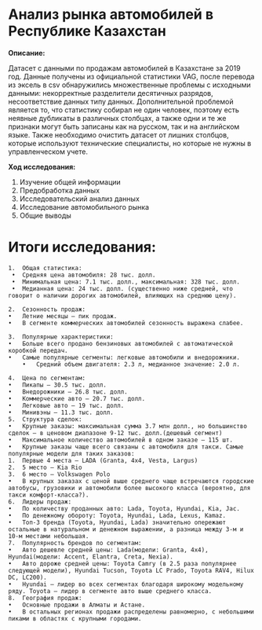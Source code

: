# Анализ рынка автомобилей в Республике Казахстан

**Описание:**

Датасет с данными по продажам автомобилей в Казахстане за 2019 год. Данные получены из официальной статистики VAG, после перевода из эксель в csv обнаружились множественные проблемы с исходными данными: некорректные разделители десятичных разрядов, несоответствие данных типу данных. Дополнительной проблемой является то, что статистику собирал не один человек, поэтому есть неявные дубликаты в различных столбцах, а также одни и те же признаки могут быть записаны как на русском, так и на английском языке. Также необходимо очистить датасет от лишних столбцов, которые используют технические специалисты, но которые не нужны в управленческом учете.

**Ход исследования:**

1. Изучение общей информации
2. Предобработка данных
3. Исследовательский анализ данных
4. Исследование автомобильного рынка 
5. Общие выводы

# Итоги исследования:

	1.	Общая статистика:
	 •	Средняя цена автомобиля: 28 тыс. долл.
	 •	Минимальная цена: 7.1 тыс. долл., максимальная: 328 тыс. долл.
	 •	Медианная цена: 24 тыс. долл. (существенно ниже средней, что говорит о наличии дорогих автомобилей, влияющих на среднюю цену).
	
	2.	Сезонность продаж:
	•	Летние месяцы — пик продаж.
	•	В сегменте коммерческих автомобилей сезонность выражена слабее.
 
	3.	Популярные характеристики:
	•	Больше всего продано бензиновых автомобилей с автоматической коробкой передач.
	•	Самые популярные сегменты: легковые автомобили и внедорожники.
        •	Средний объем двигателя: 2.3 л, медианное значение: 2.0 л.
	
	4.	Цена по сегментам:
	•	Пикапы – 30.5 тыс. долл.
	•	Внедорожники – 26.8 тыс. долл.
	•	Коммерческие авто – 20.7 тыс. долл.
	•	Легковые авто – 19 тыс. долл.
	•	Минивэны – 11.3 тыс. долл.
	5.	Структура сделок:
	•	Крупные заказы: максимальная сумма 3.7 млн долл., но большинство сделок — в ценовом диапазоне 9-12 тыс. долл.(дешевый сегмент)
	•	Максимальное количество автомобилей в одном заказе — 115 шт.
	•	Крупные заказы чаще всего связаны с автомобиля для такси. Самые популярные модели для таких заказов:
	1.	Первые 4 места – LADA (Granta, 4x4, Vesta, Largus)
	2.	5 место – Kia Rio 
	3.	6 место – Volkswagen Polo
	•	В крупных заказах с ценой выше среднего чаще встречаются городские автобусы, грузовики и автомобили более высокого класса (вероятно, для такси комфорт-класса?).
	6.	Лидеры продаж:
	•	По количеству проданных авто: Lada, Toyota, Hyundai, Kia, Jac.
	•	По денежному обороту: Toyota, Hyundai, Lada, Lexus, Kamaz.
	•	Топ-3 бренда (Toyota, Hyundai, Lada) значительно опережают остальные в натуральном и денежном выражении, а разница между 3-м и 10-м местами небольшая.
	7.	Популярность брендов по сегментам:
	•	Авто дешевле средней цены: Lada(модели: Granta, 4x4), Hyundai(модели: Accent, Elantra, Creta, Nexia).
	•	Авто дороже средней цены: Toyota Camry (в 2.5 раза популярнее следующей модели), Hyundai Tucson, Toyota LC Prado, Toyota RAV4, Hilux DC, LC200).
	•	Hyundai — лидер во всех сегментах благодаря широкому модельному ряду. Toyota — лидер в сегменте авто выше среднего класса.
	8.	География продаж:
	•	Основные продажи в Алматы и Астане.
	•	В остальных регионах продажи распределены равномерно, с небольшими пиками в областях с крупными городами.

